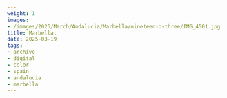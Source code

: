 ```yaml
---
weight: 1
images:
- /images/2025/March/Andalucia/Marbella/nineteen-o-three/IMG_4501.jpg
title: Marbella.
date: 2025-03-19
tags:
- archive
- digital
- color
- spain
- andalucia
- marbella
---
```


